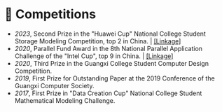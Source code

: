 # 💬 Competitions
- *2023*, Second Prize in the "Huawei Cup" National College Student Storage Modeling Competition, top 2 in China. \| [\[Linkage\]](https://news.nankai.edu.cn/zhxw/system/2023/04/08/030055307.shtml)
- *2020*, Parallel Fund Award in the 8th National Parallel Application Challenge of the "Intel Cup", top 9 in China. \| [\[Linkage\]](https://www.sohu.com/a/423638908_333359)
- *2020*, Third Prize in the Guangxi College Student Computer Design Competition.
- *2019*, First Prize for Outstanding Paper at the 2019 Conference of the Guangxi Computer Society.
- *2017*, First Prize in "Data Creation Cup" National College Student Mathematical Modeling Challenge.

